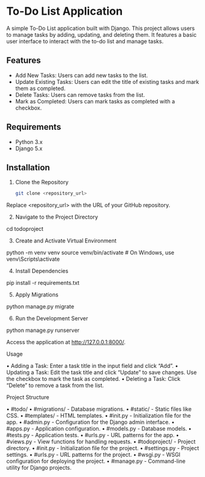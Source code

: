 # To-Do List Application

A simple To-Do List application built with Django. This project allows users to manage tasks by adding, updating, and deleting them. It features a basic user interface to interact with the to-do list and manage tasks.

## Features

- Add New Tasks: Users can add new tasks to the list.
- Update Existing Tasks: Users can edit the title of existing tasks and mark them as completed.
- Delete Tasks: Users can remove tasks from the list.
- Mark as Completed: Users can mark tasks as completed with a checkbox.

## Requirements

- Python 3.x
- Django 5.x

## Installation

1. Clone the Repository

   ```bash
   git clone <repository_url>

Replace <repository_url> with the URL of your GitHub repository.

 2. Navigate to the Project Directory

cd todoproject


 3. Create and Activate Virtual Environment

python -m venv venv
source venv/bin/activate  # On Windows, use venv\Scripts\activate


 4. Install Dependencies

pip install -r requirements.txt


 5. Apply Migrations

python manage.py migrate


 6. Run the Development Server

python manage.py runserver

Access the application at http://127.0.0.1:8000/.

Usage

 • Adding a Task: Enter a task title in the input field and click “Add”.
 • Updating a Task: Edit the task title and click “Update” to save changes. Use the checkbox to mark the task as completed.
 • Deleting a Task: Click “Delete” to remove a task from the list.

Project Structure

 • #todo/
 • #migrations/ - Database migrations.
 • #static/ - Static files like CSS.
 • #templates/ - HTML templates.
 • #init.py - Initialization file for the app.
 • #admin.py - Configuration for the Django admin interface.
 • #apps.py - Application configuration.
 • #models.py - Database models.
 • #tests.py - Application tests.
 • #urls.py - URL patterns for the app.
 • #views.py - View functions for handling requests.
 • #todoproject/ - Project directory.
 • #init.py - Initialization file for the project.
 • #settings.py - Project settings.
 • #urls.py - URL patterns for the project.
 • #wsgi.py - WSGI configuration for deploying the project.
 • #manage.py - Command-line utility for Django projects.

